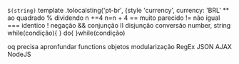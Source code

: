 `$(string)` template
.tolocalsting('pt-br', {style 'currency', currency: 'BRL'
** ao quadrado
% dividendo
n +=4
n=n + 4
== muito parecido
!= não igual
=== identico
! negação
&& conjunção
II disjunção
conversão number, string
while(condição){
}
do{
}while(condição)

oq precisa apronfundar
functions
 objetos
modularização
 RegEx
 JSON
  AJAX
 NodeJS